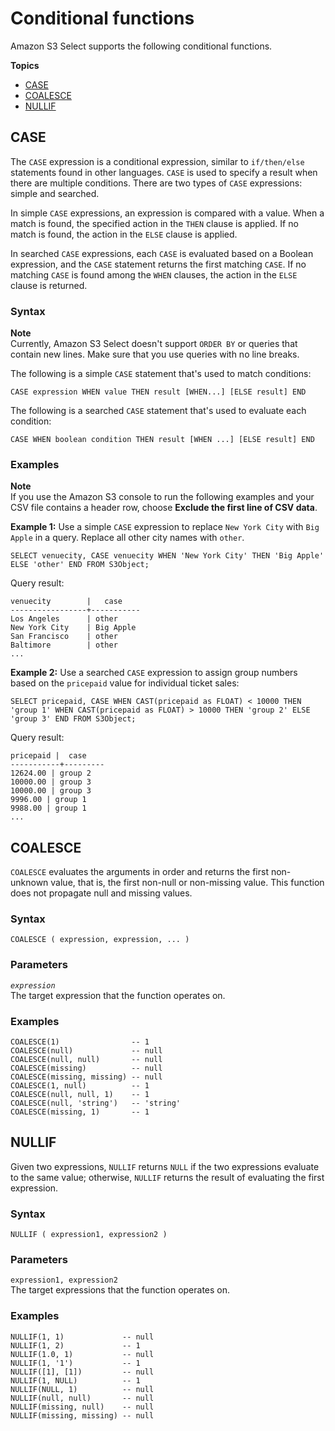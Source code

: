 # Conditional functions<a name="s3-select-sql-reference-conditional"></a>

Amazon S3 Select supports the following conditional functions\.

**Topics**
+ [CASE](#s3-select-sql-reference-case)
+ [COALESCE](#s3-select-sql-reference-coalesce)
+ [NULLIF](#s3-select-sql-reference-nullif)

## CASE<a name="s3-select-sql-reference-case"></a>

The `CASE` expression is a conditional expression, similar to `if/then/else` statements found in other languages\. `CASE` is used to specify a result when there are multiple conditions\. There are two types of `CASE` expressions: simple and searched\.

In simple `CASE` expressions, an expression is compared with a value\. When a match is found, the specified action in the `THEN` clause is applied\. If no match is found, the action in the `ELSE` clause is applied\.

In searched `CASE` expressions, each `CASE` is evaluated based on a Boolean expression, and the `CASE` statement returns the first matching `CASE`\. If no matching `CASE` is found among the `WHEN` clauses, the action in the `ELSE` clause is returned\.

### Syntax<a name="s3-select-sql-reference-case-syntax"></a>

**Note**  
Currently, Amazon S3 Select doesn't support `ORDER BY` or queries that contain new lines\. Make sure that you use queries with no line breaks\.

The following is a simple `CASE` statement that's used to match conditions:

```
CASE expression WHEN value THEN result [WHEN...] [ELSE result] END					
```

The following is a searched `CASE` statement that's used to evaluate each condition:

```
CASE WHEN boolean condition THEN result [WHEN ...] [ELSE result] END					
```

### Examples<a name="s3-select-sql-reference-case-examples"></a>

**Note**  
If you use the Amazon S3 console to run the following examples and your CSV file contains a header row, choose **Exclude the first line of CSV data**\. 

**Example 1:** Use a simple `CASE` expression to replace `New York City` with `Big Apple` in a query\. Replace all other city names with `other`\.

```
SELECT venuecity, CASE venuecity WHEN 'New York City' THEN 'Big Apple' ELSE 'other' END FROM S3Object;
```

Query result: 

```
venuecity        |   case
-----------------+-----------
Los Angeles      | other
New York City    | Big Apple
San Francisco    | other
Baltimore        | other
...
```

**Example 2:** Use a searched `CASE` expression to assign group numbers based on the `pricepaid` value for individual ticket sales:

```
SELECT pricepaid, CASE WHEN CAST(pricepaid as FLOAT) < 10000 THEN 'group 1' WHEN CAST(pricepaid as FLOAT) > 10000 THEN 'group 2' ELSE 'group 3' END FROM S3Object;					
```

Query result: 

```
pricepaid |  case
-----------+---------
12624.00 | group 2
10000.00 | group 3
10000.00 | group 3
9996.00 | group 1
9988.00 | group 1
...
```

## COALESCE<a name="s3-select-sql-reference-coalesce"></a>

`COALESCE` evaluates the arguments in order and returns the first non\-unknown value, that is, the first non\-null or non\-missing value\. This function does not propagate null and missing values\.

### Syntax<a name="s3-select-sql-reference-coalesce-syntax"></a>

```
COALESCE ( expression, expression, ... )
```

### Parameters<a name="s3-select-sql-reference-coalesce-parameters"></a>

 *`expression`*   
The target expression that the function operates on\.

### Examples<a name="s3-select-sql-reference-coalesce-examples"></a>

```
COALESCE(1)                -- 1
COALESCE(null)             -- null
COALESCE(null, null)       -- null
COALESCE(missing)          -- null
COALESCE(missing, missing) -- null
COALESCE(1, null)          -- 1
COALESCE(null, null, 1)    -- 1
COALESCE(null, 'string')   -- 'string'
COALESCE(missing, 1)       -- 1
```

## NULLIF<a name="s3-select-sql-reference-nullif"></a>

Given two expressions, `NULLIF` returns `NULL` if the two expressions evaluate to the same value; otherwise, `NULLIF` returns the result of evaluating the first expression\.

### Syntax<a name="s3-select-sql-reference-nullif-syntax"></a>

```
NULLIF ( expression1, expression2 )
```

### Parameters<a name="s3-select-sql-reference-nullif-parameters"></a>

 `expression1, expression2`   
The target expressions that the function operates on\.

### Examples<a name="s3-select-sql-reference-nullif-examples"></a>

```
NULLIF(1, 1)             -- null
NULLIF(1, 2)             -- 1
NULLIF(1.0, 1)           -- null
NULLIF(1, '1')           -- 1
NULLIF([1], [1])         -- null
NULLIF(1, NULL)          -- 1
NULLIF(NULL, 1)          -- null
NULLIF(null, null)       -- null
NULLIF(missing, null)    -- null
NULLIF(missing, missing) -- null
```